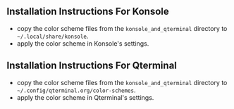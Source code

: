 ## Installation Instructions For Konsole
+ copy the color scheme files from the `konsole_and_qterminal` directory to
  `~/.local/share/konsole`.
+ apply the color scheme in Konsole's settings.

## Installation Instructions For Qterminal
+ copy the color scheme files from the `konsole_and_qterminal` directory to
  `~/.config/qterminal.org/color-schemes`.
+ apply the color scheme in Qterminal's settings.


